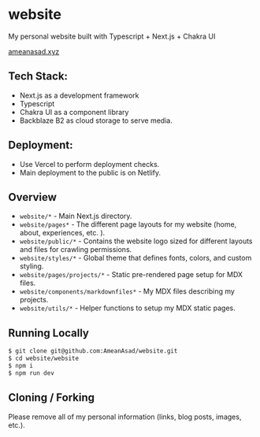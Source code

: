 # website
My personal website built with Typescript + Next.js + Chakra UI

[ameanasad.xyz](https://www.ameanasad.xyz)

## Tech Stack:
- Next.js as a development framework
- Typescript
- Chakra UI as a component library
- Backblaze B2 as cloud storage to serve media.

## Deployment:
- Use Vercel to perform deployment checks.
- Main deployment to the public is on Netlify.

## Overview

- `website/*` - Main Next.js directory.
- `website/pages*` - The different page layouts for my website (home, about, experiences, etc. ).
- `website/public/*` - Contains the website logo sized for different layouts and files for crawling permissions.
- `website/styles/*` - Global theme that defines fonts, colors, and custom styling.
- `website/pages/projects/*` - Static pre-rendered page setup for MDX files.
- `website/components/markdownfiles*` - My MDX files describing my projects.
- `website/utils/*` - Helper functions to setup my MDX static pages.


## Running Locally

```bash
$ git clone git@github.com:AmeanAsad/website.git
$ cd website/website
$ npm i
$ npm run dev
```

## Cloning / Forking

Please remove all of my personal information (links, blog posts, images, etc.).
